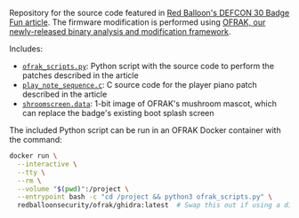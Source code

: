Repository for the source code featured in [Red Balloon's DEFCON 30 Badge Fun
article](https://redballoonsecurity.com/def-con-30-badge-fun-with-ofrak/index.html).
The firmware modification is performed using [OFRAK, our newly-released binary
analysis and modification framework](https://ofrak.com/).

Includes:

- [`ofrak_scripts.py`](ofrak_scripts.py): Python script with the source code to
  perform the patches described in the article
- [`play_note_sequence.c`](play_note_sequence.c): C source code for the player
  piano patch described in the article
- [`shroomscreen.data`](shroomscreen.data): 1-bit image of OFRAK's mushroom
  mascot, which can replace the badge's existing boot splash screen

The included Python script can be run in an OFRAK Docker container with the command: 

``` bash
docker run \
  --interactive \
  --tty \
  --rm \
  --volume "$(pwd)":/project \
  --entrypoint bash -c "cd /project && python3 ofrak_scripts.py" \
  redballoonsecurity/ofrak/ghidra:latest  # Swap this out if using a different OFRAK backend
```
